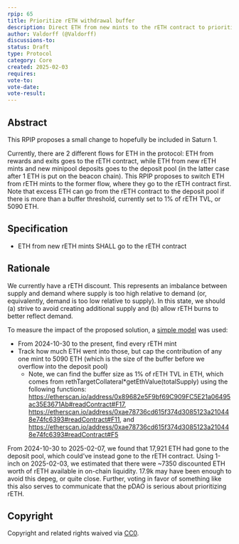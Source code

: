 ```yaml
---
rpip: 65
title: Prioritize rETH withdrawal buffer
description: Direct ETH from new mints to the rETH contract to prioritize withdrawal liquidity
author: Valdorff (@Valdorff)
discussions-to: 
status: Draft
type: Protocol
category: Core
created: 2025-02-03
requires: 
vote-to:
vote-date:
vote-result:
---
```


## Abstract
This RPIP proposes a small change to hopefully be included in Saturn 1.

Currently, there are 2 different flows for ETH in the protocol: ETH from rewards and exits goes to the rETH contract, while ETH from new rETH mints and new minipool deposits goes to the deposit pool (in the latter case after 1 ETH is put on the beacon chain). This RPIP proposes to switch ETH from rETH mints to the former flow, where they go to the rETH contract first. Note that excess ETH can go from the rETH contract to the deposit pool if there is more than a buffer threshold, currently set to 1% of rETH TVL, or 5090 ETH.

## Specification
- ETH from new rETH mints SHALL go to the rETH contract 

## Rationale
We currently have a rETH discount. This represents an imbalance between supply and demand where supply is too high relative to demand (or, equivalently, demand is too low relative to supply). In this state, we should (a) strive to avoid creating additional supply and (b) allow rETH burns to better reflect demand.

To measure the impact of the proposed solution, a [simple model](https://dune.com/queries/4660050) was used:
- From 2024-10-30 to the present, find every rETH mint
- Track how much ETH went into those, but cap the contribution of any one mint to 5090 ETH (which is the size of the buffer before we overflow into the deposit pool)
  - Note, we can find the buffer size as 1% of rETH TVL in ETH, which comes from rethTargetCollateral*getEthValue(totalSupply) using the following functions: https://etherscan.io/address/0x89682e5F9bf69C909FC5E21a06495ac35E3671Ab#readContract#F17, https://etherscan.io/address/0xae78736cd615f374d3085123a210448e74fc6393#readContract#F11, and https://etherscan.io/address/0xae78736cd615f374d3085123a210448e74fc6393#readContract#F5 

From 2024-10-30 to 2025-02-07, we found that 17,921 ETH had gone to the deposit pool, which could've instead gone to the rETH contract. Using 1-inch on 2025-02-03, we estimated that there were ~7350 discounted ETH worth of rETH available in on-chain liquidity. 17.9k may have been enough to avoid this depeg, or quite close. Further, voting in favor of something like this also serves to communicate that the pDAO is serious about prioritizing rETH.

## Copyright
Copyright and related rights waived via [CC0](https://creativecommons.org/publicdomain/zero/1.0/).